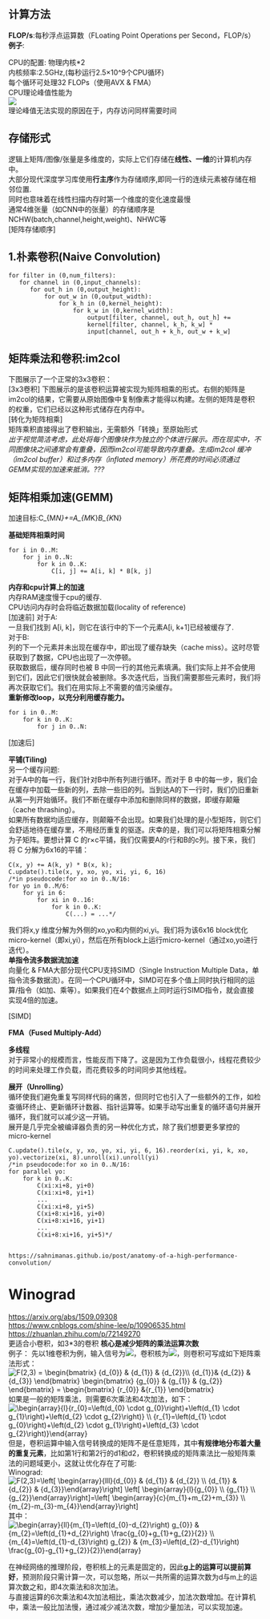 ## 计算方法 ##  
**FLOP/s**:每秒浮点运算数（FLoating Point Operations per Second，FLOP/s）  
**例子**:
    
CPU的配置:
  物理内核\*2  
  内核频率:2.5GHz,(每秒运行2.5×10^9个CPU循环)  
  每个循环可处理32 FLOPs（使用AVX & FMA）  
  CPU理论峰值性能为  
  ![](http://latex.codecogs.com/gif.latex?\\2*2.5*10^9\frac{cycles}{second}*32\frac{FLOP}{cycle}=160GFLOP/s)  
  理论峰值无法实现的原因在于，内存访问同样需要时间

## 存储形式 ##  
逻辑上矩阵/图像/张量是多维度的，实际上它们存储在**线性、一维**的计算机内存中。  
大部分现代深度学习库使用**行主序**作为存储顺序,即同一行的连续元素被存储在相邻位置.  
同时也意味着在线性扫描内存时第一个维度的变化速度最慢  
通常4维张量（如CNN中的张量）的存储顺序是NCHW(batch,channel,height,weight)、NHWC等  
[矩阵存储顺序]



## 1.朴素卷积(Naive Convolution) ##  
  
    for filter in (0,num_filters):
       for channel in (0,input_channels):
          for out_h in (0,output_height):  
              for out_w in (0,output_width):
                  for k_h in (0,kernel_height):
                      for k_w in (0,kernel_width):
                          output[filter, channel, out_h, out_h] +=   
                          kernel[filter, channel, k_h, k_w] *    
                          input[channel, out_h + k_h, out_w + k_w]
     
## 矩阵乘法和卷积:im2col ##  
下图展示了一个正常的3x3卷积：  
[3x3卷积]
下图展示的是该卷积运算被实现为矩阵相乘的形式。右侧的矩阵是im2col的结果，它需要从原始图像中复制像素才能得以构建。左侧的矩阵是卷积的权重，它们已经以这种形式储存在内存中。  
[转化为矩阵相乘]  
矩阵乘积直接得出了卷积输出，无需额外「转换」至原始形式  
*出于视觉简洁考虑，此处将每个图像块作为独立的个体进行展示。而在现实中，不同图像块之间通常会有重叠，因而im2col可能导致内存重叠。生成im2col 缓冲（im2col buffer）和过多内存（inflated memory）所花费的时间必须通过GEMM实现的加速来抵消。???*

## 矩阵相乘加速(GEMM) ##  
加速目标:C_{M*N}+=A_{M*K}*B_{K*N}  

**基础矩阵相乘时间**  
    
    for i in 0..M:    
        for j in 0..N:        
            for k in 0..K:            
                C[i, j] += A[i, k] * B[k, j]
    
**内存和cpu计算上的加速**  
内存RAM速度慢于cpu的缓存.  
CPU访问内存时会将临近数据加载(locality of reference)  
[加速前]
对于A:  
一旦我们找到 A[i, k]，则它在该行中的下一个元素A[i, k+1]已经被缓存了.  
对于B:  
列的下一个元素并未出现在缓存中，即出现了缓存缺失（cache miss）。这时尽管获取到了数据，CPU也出现了一次停顿。  
获取数据后，缓存同时也被 B 中同一行的其他元素填满。我们实际上并不会使用到它们，因此它们很快就会被删除。多次迭代后，当我们需要那些元素时，我们将再次获取它们。我们在用实际上不需要的值污染缓存。  
**重新修改loop，以充分利用缓存能力。**  
    
    for i in 0..M:    
        for k in 0..K:        
            for j in 0..N:
[加速后]  

**平铺(Tiling)**  
另一个缓存问题:  
对于A中的每一行，我们针对B中所有列进行循环。而对于 B 中的每一步，我们会在缓存中加载一些新的列，去除一些旧的列。当到达A的下一行时，我们仍旧重新从第一列开始循环。我们不断在缓存中添加和删除同样的数据，即缓存颠簸（cache thrashing）。  
如果所有数据均适应缓存，则颠簸不会出现。如果我们处理的是小型矩阵，则它们会舒适地待在缓存里，不用经历重复的驱逐。庆幸的是，我们可以将矩阵相乘分解为子矩阵。要想计算 C 的r×c平铺，我们仅需要A的r行和B的c列。接下来，我们将 C 分解为6x16的平铺：  
    
    C(x, y) += A(k, y) * B(x, k);
    C.update().tile(x, y, xo, yo, xi, yi, 6, 16)
    /*in pseudocode:for xo in 0..N/16:    
    for yo in 0..M/6:        
        for yi in 6:            
            for xi in 0..16:                
                for k in 0..K:                    
                    C(...) = ...*/  
我们将x,y 维度分解为外侧的xo,yo和内侧的xi,yi。我们将为该6x16 block优化micro-kernel（即xi,yi），然后在所有block上运行micro-kernel（通过xo,yo进行迭代）。  
**单指令流多数据流加速**  
向量化 & FMA大部分现代CPU支持SIMD（Single Instruction Multiple Data，单指令流多数据流）。在同一个CPU循环中，SIMD可在多个值上同时执行相同的运算/指令（如加、乘等）。如果我们在4个数据点上同时运行SIMD指令，就会直接实现4倍的加速。  

[SIMD]  


**FMA（Fused Multiply-Add）**  


**多线程**  
对于非常小的规模而言，性能反而下降了。这是因为工作负载很小，线程花费较少的时间来处理工作负载，而花费较多的时间同步其他线程。  



**展开（Unrolling）**  
循环使我们避免重复写同样代码的痛苦，但同时它也引入了一些额外的工作，如检查循环终止、更新循环计数器、指针运算等。如果手动写出重复的循环语句并展开循环，我们就可以减少这一开销。  
展开是几乎完全被编译器负责的另一种优化方式，除了我们想要更多掌控的micro-kernel  

    C.update().tile(x, y, xo, yo, xi, yi, 6, 16).reorder(xi, yi, k, xo, yo).vectorize(xi, 8).unroll(xi).unroll(yi)
    /*in pseudocode:for xo in 0..N/16:    
    for parallel yo:        
        for k in 0..K:            
            C(xi:xi+8, yi+0)            
            C(xi:xi+8, yi+1)            
            ...            
            C(xi:xi+8, yi+5)            
            C(xi+8:xi+16, yi+0)            
            C(xi+8:xi+16, yi+1)            
            ...            
            C(xi+8:xi+16, yi+5)*/
    
    
    https://sahnimanas.github.io/post/anatomy-of-a-high-performance-convolution/



# Winograd #  
https://arxiv.org/abs/1509.09308  
https://www.cnblogs.com/shine-lee/p/10906535.html  
https://zhuanlan.zhihu.com/p/72149270   
更适合小卷积，如3\*3的卷积
**核心是减少矩阵的乘法运算次数**  
例子：
先以1维卷积为例，输入信号为![](https://latex.codecogs.com/gif.latex?d=\left[&space;\begin{array}{llll}{d_{0}}&space;&&space;{d_{1}}&space;&&space;{d_{2}}&space;&&space;{d_{3}}\end{array}\right]^{T})，卷积核为![](https://latex.codecogs.com/gif.latex?g=\left[&space;\begin{array}{lll}{g_{0}}&space;&&space;{g_{1}}&space;&&space;{g_{2}}\end{array}\right]^{T})，则卷积可写成如下矩阵乘法形式：  
<img src="https://latex.codecogs.com/gif.latex?F(2,3)&space;=&space;\begin{bmatrix}&space;{d_{0}}&space;&&space;{d_{1}}&space;&&space;{d_{2}}\\&space;{d_{1}}&&space;{d_{2}}&space;&&space;{d_{3}}&space;\end{bmatrix}&space;\begin{bmatrix}&space;{g_{0}}&space;&&space;{g_{1}}&space;&&space;{g_{2}}&space;\end{bmatrix}&space;=&space;\begin{bmatrix}&space;{r_{0}}&space;&{r_{1}}&space;\end{bmatrix}" title="F(2,3) = \begin{bmatrix} {d_{0}} & {d_{1}} & {d_{2}}\\ {d_{1}}& {d_{2}} & {d_{3}} \end{bmatrix} \begin{bmatrix} {g_{0}} & {g_{1}} & {g_{2}} \end{bmatrix} = \begin{bmatrix} {r_{0}} &{r_{1}} \end{bmatrix}" />  
如果是一般的矩阵乘法，则需要6次乘法和4次加法，如下：  
<img src="https://latex.codecogs.com/gif.latex?\begin{array}{l}{r_{0}=\left(d_{0}&space;\cdot&space;g_{0}\right)&plus;\left(d_{1}&space;\cdot&space;g_{1}\right)&plus;\left(d_{2}&space;\cdot&space;g_{2}\right)}&space;\\&space;{r_{1}=\left(d_{1}&space;\cdot&space;g_{0}\right)&plus;\left(d_{2}&space;\cdot&space;g_{1}\right)&plus;\left(d_{3}&space;\cdot&space;g_{2}\right)}\end{array}" title="\begin{array}{l}{r_{0}=\left(d_{0} \cdot g_{0}\right)+\left(d_{1} \cdot g_{1}\right)+\left(d_{2} \cdot g_{2}\right)} \\ {r_{1}=\left(d_{1} \cdot g_{0}\right)+\left(d_{2} \cdot g_{1}\right)+\left(d_{3} \cdot g_{2}\right)}\end{array}" />   
但是，卷积运算中输入信号转换成的矩阵不是任意矩阵，其中**有规律地分布着大量的重复元素**，比如第1行和第2行的d1和d2，卷积转换成的矩阵乘法比一般矩阵乘法的问题域更小，这就让优化存在了可能:    
Winograd:    
<img src="https://latex.codecogs.com/gif.latex?F(2,3)=\left[&space;\begin{array}{lll}{d_{0}}&space;&&space;{d_{1}}&space;&&space;{d_{2}}&space;\\&space;{d_{1}}&space;&&space;{d_{2}}&space;&&space;{d_{3}}\end{array}\right]&space;\left[&space;\begin{array}{l}{g_{0}}&space;\\&space;{g_{1}}&space;\\&space;{g_{2}}\end{array}\right]=\left[&space;\begin{array}{c}{m_{1}&plus;m_{2}&plus;m_{3}}&space;\\&space;{m_{2}-m_{3}-m_{4}}\end{array}\right]" title="F(2,3)=\left[ \begin{array}{lll}{d_{0}} & {d_{1}} & {d_{2}} \\ {d_{1}} & {d_{2}} & {d_{3}}\end{array}\right] \left[ \begin{array}{l}{g_{0}} \\ {g_{1}} \\ {g_{2}}\end{array}\right]=\left[ \begin{array}{c}{m_{1}+m_{2}+m_{3}} \\ {m_{2}-m_{3}-m_{4}}\end{array}\right]" />  
其中：   
<img src="https://latex.codecogs.com/gif.latex?\begin{array}{ll}{m_{1}=\left(d_{0}-d_{2}\right)&space;g_{0}}&space;&&space;{m_{2}=\left(d_{1}&plus;d_{2}\right)&space;\frac{g_{0}&plus;g_{1}&plus;g_{2}}{2}}&space;\\&space;{m_{4}=\left(d_{1}-d_{3}\right)&space;g_{2}}&space;&&space;{m_{3}=\left(d_{2}-d_{1}\right)&space;\frac{g_{0}-g_{1}&plus;g_{2}}{2}}\end{array}" title="\begin{array}{ll}{m_{1}=\left(d_{0}-d_{2}\right) g_{0}} & {m_{2}=\left(d_{1}+d_{2}\right) \frac{g_{0}+g_{1}+g_{2}}{2}} \\ {m_{4}=\left(d_{1}-d_{3}\right) g_{2}} & {m_{3}=\left(d_{2}-d_{1}\right) \frac{g_{0}-g_{1}+g_{2}}{2}}\end{array}" />  

在神经网络的推理阶段，卷积核上的元素是固定的，因此**g上的运算可以提前算好**，预测阶段只需计算一次，可以忽略，所以一共所需的运算次数为d与m上的运算次数之和，即4次乘法和8次加法。  
与直接运算的6次乘法和4次加法相比，乘法次数减少，加法次数增加。在计算机中，乘法一般比加法慢，通过减少减法次数，增加少量加法，可以实现加速。  
